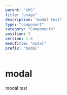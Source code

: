 ```yaml
---
parent: "KMS"
title: "usage"
description: "modal test"
type: "component"
category: "Components"
position: 2
version: 1.0
menuTitle: "modal"
prefix: "modal"
---
```


# modal

<!-- > This component was based on the modal component of [Vuetify](https://vuetifyjs.com/en/components/modal/ "Vuetify's modal component")

## Usage -->

modal test

<!-- Component template need to be here -->

<doc-component :file="'KMS/modal/KMS_modal-usage'" :name="'modal'"></doc-component >
